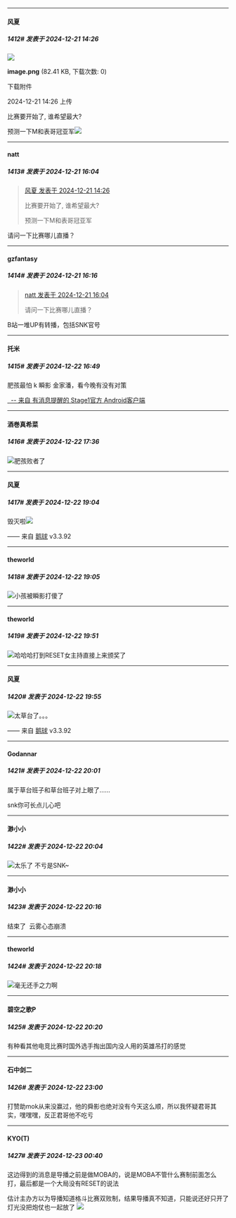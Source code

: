 ﻿
*****

####  风夏  
##### 1412#       发表于 2024-12-21 14:26

<img src="https://img.saraba1st.com/forum/202412/21/142602qy3jwnqjziknudgf.png" referrerpolicy="no-referrer">

<strong>image.png</strong> (82.41 KB, 下载次数: 0)

下载附件

2024-12-21 14:26 上传

比赛要开始了, 谁希望最大? 

预测一下M和表哥冠亚军<img src="https://static.saraba1st.com/image/smiley/face2017/067.png" referrerpolicy="no-referrer">


*****

####  natt  
##### 1413#       发表于 2024-12-21 16:04

<blockquote><a href="httphttps://bbs.saraba1st.com/2b/forum.php?mod=redirect&amp;goto=findpost&amp;pid=66980579&amp;ptid=1975601" target="_blank">风夏 发表于 2024-12-21 14:26</a>

比赛要开始了, 谁希望最大? 

预测一下M和表哥冠亚军</blockquote>
请问一下比赛哪儿直播？


*****

####  gzfantasy  
##### 1414#       发表于 2024-12-21 16:16

<blockquote><a href="httphttps://bbs.saraba1st.com/2b/forum.php?mod=redirect&amp;goto=findpost&amp;pid=66980965&amp;ptid=1975601" target="_blank">natt 发表于 2024-12-21 16:04</a>

请问一下比赛哪儿直播？</blockquote>
B站一堆UP有转播，包括SNK官号


*****

####  托米  
##### 1415#       发表于 2024-12-22 16:49

肥孩最怕 k 瞬影 金家潘，看今晚有没有对策

[  -- 来自 有消息提醒的 Stage1官方 Android客户端](https://www.coolapk.com/apk/140634)


*****

####  酒巻真希菜  
##### 1416#       发表于 2024-12-22 17:36

<img src="https://static.saraba1st.com/image/smiley/face2017/067.png" referrerpolicy="no-referrer">肥孩败者了


*****

####  风夏  
##### 1417#       发表于 2024-12-22 19:04

毁灭啦<img src="https://static.saraba1st.com/image/smiley/face2017/067.png" referrerpolicy="no-referrer">

—— 来自 [鹅球](https://www.pgyer.com/GcUxKd4w) v3.3.92

*****

####  theworld  
##### 1418#       发表于 2024-12-22 19:05

<img src="https://static.saraba1st.com/image/smiley/face2017/004.gif" referrerpolicy="no-referrer">小孩被瞬影打傻了


*****

####  theworld  
##### 1419#       发表于 2024-12-22 19:51

<img src="https://static.saraba1st.com/image/smiley/face2017/066.png" referrerpolicy="no-referrer">哈哈哈打到RESET女主持直接上来颁奖了


*****

####  风夏  
##### 1420#       发表于 2024-12-22 19:55

<img src="https://static.saraba1st.com/image/smiley/face2017/067.png" referrerpolicy="no-referrer">太草台了。。。

—— 来自 [鹅球](https://www.pgyer.com/GcUxKd4w) v3.3.92


*****

####  Godannar  
##### 1421#       发表于 2024-12-22 20:01

属于草台班子和草台班子对上眼了……

snk你可长点儿心吧

*****

####  渺小小  
##### 1422#       发表于 2024-12-22 20:04

<img src="https://static.saraba1st.com/image/smiley/face2017/067.png" referrerpolicy="no-referrer">太乐了 不亏是SNK~


*****

####  渺小小  
##### 1423#       发表于 2024-12-22 20:16

结束了  云雾心态崩溃

*****

####  theworld  
##### 1424#       发表于 2024-12-22 20:18

<img src="https://static.saraba1st.com/image/smiley/face2017/004.gif" referrerpolicy="no-referrer">毫无还手之力啊

*****

####  碧空之歌P  
##### 1425#       发表于 2024-12-22 20:20

有种看其他电竞比赛时国外选手掏出国内没人用的英雄吊打的感觉


*****

####  石中剑二  
##### 1426#       发表于 2024-12-22 23:00

打赞助mok从来没赢过，他的舜影也绝对没有今天这么顺，所以我怀疑君哥其实，嘿嘿嘿，反正君哥他不吃亏


*****

####  KYO(T)  
##### 1427#       发表于 2024-12-23 00:40

这边得到的消息是导播之前是做MOBA的，说是MOBA不管什么赛制前面怎么打，最后都是一个大局没有RESET的说法

估计主办方以为导播知道格斗比赛双败制，结果导播真不知道，只能说还好只开了灯光没把炮仗也一起放了 <img src="https://static.saraba1st.com/image/smiley/face2017/066.png" referrerpolicy="no-referrer">

